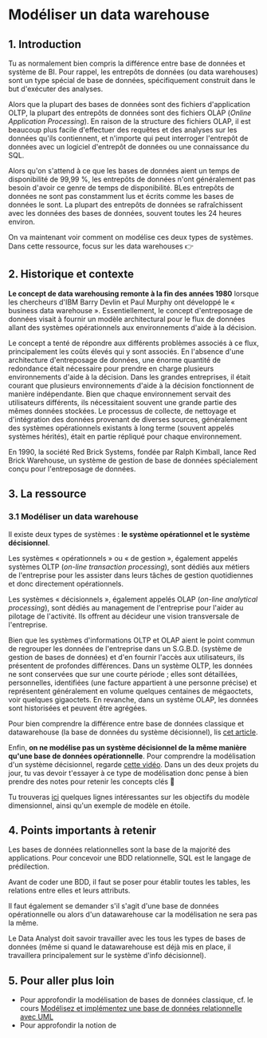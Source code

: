 # Modéliser un data warehouse

## 1. Introduction
Tu as normalement bien compris la différence entre base de données et système de BI. Pour rappel, les entrepôts de données (ou data warehouses) sont un type spécial de base de données, spécifiquement construit dans le but d'exécuter des analyses. 

Alors que la plupart des bases de données sont des fichiers d'application OLTP, la plupart des entrepôts de données sont des fichiers OLAP (*Online Application Processing*). En raison de la structure des fichiers OLAP, il est beaucoup plus facile d'effectuer des requêtes et des analyses sur les données qu'ils contiennent, et n'importe qui peut interroger l'entrepôt de données avec un logiciel d'entrepôt de données ou une connaissance du SQL.

Alors qu'on s'attend à ce que les bases de données aient un temps de disponibilité de 99,99 %, les entrepôts de données n'ont généralement pas besoin d'avoir ce genre de temps de disponibilité. BLes entrepôts de données ne sont pas constamment lus et écrits comme les bases de données le sont. La plupart des entrepôts de données se rafraîchissent avec les données des bases de données, souvent toutes les 24 heures environ.

On va maintenant voir comment on modélise ces deux types de systèmes. Dans cette ressource, focus sur les data warehouses 👉

## 2. Historique et contexte
**Le concept de data warehousing remonte à la fin des années 1980** lorsque les chercheurs d'IBM Barry Devlin et Paul Murphy ont développé le « business data warehouse ». Essentiellement, le concept d'entreposage de données visait à fournir un modèle architectural pour le flux de données allant des systèmes opérationnels aux environnements d'aide à la décision.

Le concept a tenté de répondre aux différents problèmes associés à ce flux, principalement les coûts élevés qui y sont associés. En l'absence d'une architecture d'entreposage de données, une énorme quantité de redondance était nécessaire pour prendre en charge plusieurs environnements d'aide à la décision. Dans les grandes entreprises, il était courant que plusieurs environnements d'aide à la décision fonctionnent de manière indépendante. Bien que chaque environnement servait des utilisateurs différents, ils nécessitaient souvent une grande partie des mêmes données stockées. Le processus de collecte, de nettoyage et d'intégration des données provenant de diverses sources, généralement des systèmes opérationnels existants à long terme (souvent appelés systèmes hérités), était en partie répliqué pour chaque environnement.

En 1990, la société Red Brick Systems, fondée par Ralph Kimball, lance Red Brick Warehouse, un système de gestion de base de données spécialement conçu pour l'entreposage de données.

## 3. La ressource

### 3.1 Modéliser un data warehouse

Il existe deux types de systèmes : **le système opérationnel et le système décisionnel**. 

Les systèmes « opérationnels » ou « de gestion », également appelés systèmes OLTP (*on-line transaction processing*), sont dédiés aux métiers de l'entreprise pour les assister dans leurs tâches de gestion quotidiennes et donc directement opérationnels.

Les systèmes « décisionnels », également appelés OLAP (*on-line analytical processing*), sont dédiés au management de l'entreprise pour l'aider au pilotage de l'activité. Ils offrent au décideur une vision transversale de l'entreprise.

Bien que les systèmes d'informations OLTP et OLAP aient le point commun de regrouper les données de l'entreprise dans un S.G.B.D. (système de gestion de bases de données) et d'en fournir l'accès aux utilisateurs, ils présentent de profondes différences. Dans un système OLTP, les données ne sont conservées que sur une courte période ; elles sont détaillées, personnelles, identifiées (une facture appartient à une personne précise) et représentent généralement en volume quelques centaines de mégaoctets, voir quelques gigaoctets. En revanche, dans un système OLAP, les données sont historisées et peuvent être agrégées. 

Pour bien comprendre la différence entre base de données classique et datawarehouse (la base de données du système décisionnel), lis [cet article](https://www.oracle.com/fr/database/difference-data-warehouse-base-donnees.html).

Enfin, **on ne modélise pas un système décisionnel de la même manière qu'une base de données opérationnelle**. Pour comprendre la modélisation d'un système décisionnel, regarde [cette vidéo](https://www.youtube.com/watch?v=7vPIo1QI0Ek). Dans un des deux projets du jour, tu vas devoir t'essayer à ce type de modélisation donc pense à bien prendre des notes pour retenir les concepts clés 📝

Tu trouveras [ici](https://stph.scenari-community.org/dwh/int/co/intUC032modObj.html) quelques lignes intéressantes sur les objectifs du modèle dimensionnel, ainsi qu'un exemple de modèle en étoile.




## 4. Points importants à retenir
Les bases de données relationnelles sont la base de la majorité des applications. Pour concevoir une BDD relationnelle, SQL est le langage de prédilection.

Avant de coder une BDD, il faut se poser pour établir toutes les tables, les relations entre elles et leurs attributs. 

Il faut également se demander s'il s'agit d'une base de données opérationnelle ou alors d'un datawarehouse car la modélisation ne sera pas la même. 

Le Data Analyst doit savoir travailler avec les tous les types de bases de données (même si quand le datawarehouse est déjà mis en place, il travaillera principalement sur le système d'info décisionnel). 

## 5. Pour aller plus loin
- Pour approfondir la modélisation de bases de données classique, cf. le cours [Modélisez et implémentez une base de données relationnelle avec UML](https://openclassrooms.com/fr/courses/4055451-modelisez-et-implementez-une-base-de-donnees-relationnelle-avec-uml)
- Pour approfondir la notion de 
